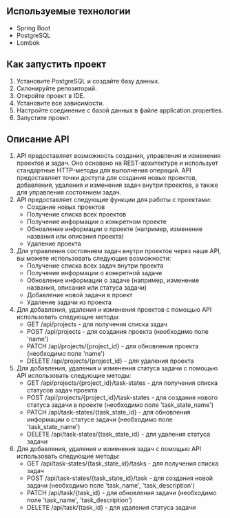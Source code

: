 ## Используемые технологии

- Spring Boot
- PostgreSQL
- Lombok

## Как запустить проект

1. Установите PostgreSQL и создайте базу данных.
2. Склонируйте репозиторий.
3. Откройте проект в IDE.
4. Установите все зависимости.
5. Настройте соединение с базой данных в файле application.properties.
6. Запустите проект.

## Описание API 

1. API предоставляет возможность создания, управления и изменения проектов и задач. 
   Оно основано на REST-архитектуре и использует стандартные HTTP-методы для выполнения операций. 
   API предоставляет точки доступа для создания новых проектов, добавления, удаления и изменения задач внутри проектов, а также для управления состоянием задач.
2. API предоставляет следующие функции для работы с проектами:
    - Создание новых проектов
    - Получение списка всех проектов
    - Получение информации о конкретном проекте
    - Обновление информации о проекте (например, изменение названия или описания проекта)
    - Удаление проекта
3. Для управления состоянием задач внутри проектов через наше API, вы можете использовать следующие возможности:
   - Получение списка всех задач внутри проекта
   - Получение информации о конкретной задаче
   - Обновление информации о задаче (например, изменение названия, описания или статуса задачи)
   - Добавление новой задачи в проект
   - Удаление задачи из проекта
4. Для добавления, удаления и изменения проектов с помощью API использовать следующие методы:
   - GET /api/projects - для получения списка задач
   - POST /api/projects - для создания проекта (необходимо поле 'name')
   - PATCH /api/projects/{project_id} - для обновления проекта (необходимо поле 'name')
   - DELETE /api/projects/{project_id} - для удаления проекта
5. Для добавления, удаления и изменения статуса задачи с помощью API использовать следующие методы:
    - GET /api/projects/{project_id}/task-states - для получения списка статусов задач проекта
    - POST /api/projects/{project_id}/task-states - для создания нового статуса задачи в проекте (необходимо поле 'task_state_name')
    - PATCH /api/task-states/{task_state_id} - для обновления информации о статусе задачи (необходимо поле 'task_state_name')
    - DELETE /api/task-states/{task_state_id} - для удаления статуса задачи
6. Для добавления, удаления и изменения задач с помощью API использовать следующие методы:
   - GET /api/task-states/{task_state_id}/tasks - для получения списка задач
   - POST /api/task-states/{task_state_id}/task - для создания новой задачи (необходимо поле 'task_name', 'task_description')
   - PATCH /api/task/{task_id} - для обновления задачи (необходимо поле 'task_name', 'task_description')
   - DELETE /api/task/{task_id} - для удаления статуса задачи



   


